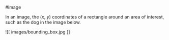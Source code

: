 #image

In an image, the (<em>x</em>, <em>y</em>) coordinates of a rectangle around an area of
interest, such as the dog in the image below.


![[ images/bounding_box.jpg ]]




